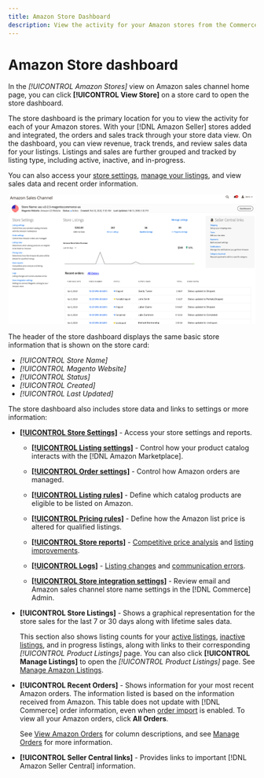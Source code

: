 ```yaml
---
title: Amazon Store Dashboard
description: View the activity for your Amazon stores from the Commerce Admin using the Amazon store dashboard.
---
```


# Amazon Store dashboard


In the _[!UICONTROL Amazon Stores]_ view on Amazon sales channel home page, you can click **[!UICONTROL View Store]** on a store card to open the store dashboard.

The store dashboard is the primary location for you to view the activity for each of your Amazon stores. With your [!DNL Amazon Seller] stores added and integrated, the orders and sales track through your store data view. On the dashboard, you can view revenue, track trends, and review sales data for your listings. Listings and sales are further grouped and tracked by listing type, including active, inactive, and in-progress.

You can also access your [store settings](./ob-store-review.md), [manage your listings](./managing-product-listings.md), and view sales data and recent order information.

![Amazon Store dashboard](assets/amazon-store-dashboard.png)

The header of the store dashboard displays the same basic store information that is shown on the store card:

- _[!UICONTROL Store Name]_
- _[!UICONTROL Magento Website]_
- _[!UICONTROL Status]_
- _[!UICONTROL Created]_
- _[!UICONTROL Last Updated]_

The store dashboard also includes store data and links to settings or more information:

- [**[!UICONTROL Store Settings]**](./ob-store-review.md) - Access your store settings and reports.

  - [**[!UICONTROL Listing settings]**](./listing-settings.md) - Control how your product catalog interacts with the [!DNL Amazon Marketplace].

  - [**[!UICONTROL Order settings]**](./order-settings.md) - Control how Amazon orders are managed.

  - [**[!UICONTROL Listing rules]**](./listing-rules.md) - Define which catalog products are eligible to be listed on Amazon.

  - [**[!UICONTROL Pricing rules]**](./pricing-products.md) - Define how the Amazon list price is altered for qualified listings.

  - [**[!UICONTROL Store reports]**](./amazon-logs-reports.md) - [Competitive price analysis](./competitive-price-analysis.md) and [listing improvements](./listing-improvements.md).

  - [**[!UICONTROL Logs]**](./amazon-logs-reports.md) - [Listing changes](./listing-changes-log.md) and [communication errors](./communication-errors-log.md).

  - [**[!UICONTROL Store integration settings]**](./store-integration-settings.md) - Review email and Amazon sales channel store name settings in the [!DNL Commerce] Admin.

- **[!UICONTROL Store Listings]** - Shows a graphical representation for the store sales for the last 7 or 30 days along with lifetime sales data.

   This section also shows listing counts for your [active listings](./active-listings.md), [inactive listings](./inactive-listings.md), and in progress listings, along with links to their corresponding _[!UICONTROL Product Listings]_ page. You can also click **[!UICONTROL Manage Listings]** to open the _[!UICONTROL Product Listings]_ page. See [Manage Amazon Listings](./managing-product-listings.md).

- **[!UICONTROL Recent Orders]** - Shows information for your most recent Amazon orders. The information listed is based on the information received from Amazon. This table does not update with [!DNL Commerce] order information, even when [order import](./order-settings.md) is enabled. To view all your Amazon orders, click **All Orders**.

   See [View Amazon Orders](./amazon-orders-all.md) for column descriptions,  and see [Manage Orders](./managing-orders.md) for more information.

- **[!UICONTROL Seller Central links]** - Provides links to important [!DNL Amazon Seller Central] information.
